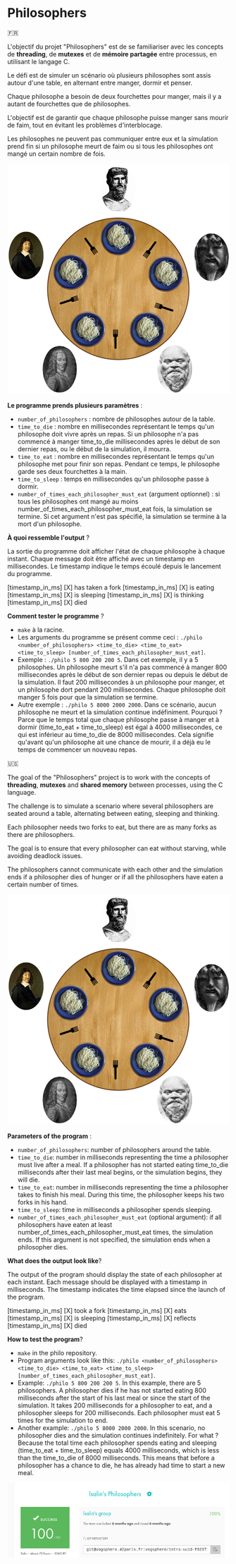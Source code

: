 # Philosophers

🇫🇷

L'objectif du projet "Philosophers" est de se familiariser avec les concepts de __threading__, de __mutexes__ et de __mémoire partagée__ entre processus, en utilisant le langage C.

Le défi est de simuler un scénario où plusieurs philosophes sont assis autour d'une table, en alternant entre manger, dormir et penser.

Chaque philosophe a besoin de deux fourchettes pour manger, mais il y a autant de fourchettes que de philosophes.

L'objectif est de garantir que chaque philosophe puisse manger sans mourir de faim, tout en évitant les problèmes d'interblocage.

Les philosophes ne peuvent pas communiquer entre eux et la simulation prend fin si un philosophe meurt de faim ou si tous les philosophes ont mangé un certain nombre de fois.

![Dining Philosophers Problem](dining_philosophers_problem.png)

__Le programme prends plusieurs paramètres__ :

* `number_of_philosophers` : nombre de philosophes autour de la table.
* `time_to_die` : nombre en millisecondes représentant le temps qu'un philosophe doit vivre après un repas. Si un philosophe n'a pas commencé à manger time_to_die millisecondes après le début de son dernier repas, ou le début de la simulation, il mourra.
* `time_to_eat` : nombre en millisecondes représentant le temps qu'un philosophe met pour finir son repas. Pendant ce temps, le philosophe garde ses deux fourchettes à la main.
* `time_to_sleep` : temps en millisecondes qu'un philosophe passe à dormir.
* `number_of_times_each_philosopher_must_eat` (argument optionnel) : si tous les philosophes ont mangé au moins number_of_times_each_philosopher_must_eat fois, la simulation se termine. Si cet argument n'est pas spécifié, la simulation se termine à la mort d'un philosophe.

__À quoi ressemble l'output__ ?

La sortie du programme doit afficher l'état de chaque philosophe à chaque instant. Chaque message doit être affiché avec un timestamp en millisecondes. Le timestamp indique le temps écoulé depuis le lancement du programme.

[timestamp_in_ms] [X] has taken a fork
[timestamp_in_ms] [X] is eating
[timestamp_in_ms] [X] is sleeping
[timestamp_in_ms] [X] is thinking
[timestamp_in_ms] [X] died

__Comment tester le programme__ ?

* `make` à la racine.
* Les arguments du programme se présent comme ceci : `./philo <number_of_philosophers> <time_to_die> <time_to_eat> <time_to_sleep> [number_of_times_each_philosopher_must_eat]`.
* Exemple : `./philo 5 800 200 200 5`. Dans cet exemple, il y a 5 philosophes. Un philosophe meurt s'il n'a pas commencé à manger 800 millisecondes après le début de son dernier repas ou depuis le début de la simulation. Il faut 200 millisecondes à un philosophe pour manger, et un philosophe dort pendant 200 millisecondes. Chaque philosophe doit manger 5 fois pour que la simulation se termine.
* Autre exemple : `./philo 5 8000 2000 2000`. Dans ce scénario, aucun philosophe ne meurt et la simulation continue indéfiniment. Pourquoi ? Parce que le temps total que chaque philosophe passe à manger et à dormir (time_to_eat + time_to_sleep) est égal à 4000 millisecondes, ce qui est inférieur au time_to_die de 8000 millisecondes. Cela signifie qu'avant qu'un philosophe ait une chance de mourir, il a déjà eu le temps de commencer un nouveau repas.

🇺🇸

The goal of the "Philosophers" project is to work with the concepts of __threading__, __mutexes__ and __shared memory__ between processes, using the C language.

The challenge is to simulate a scenario where several philosophers are seated around a table, alternating between eating, sleeping and thinking.

Each philosopher needs two forks to eat, but there are as many forks as there are philosophers.

The goal is to ensure that every philosopher can eat without starving, while avoiding deadlock issues.

The philosophers cannot communicate with each other and the simulation ends if a philosopher dies of hunger or if all the philosophers have eaten a certain number of times.

![Dining Philosophers Problem](dining_philosophers_problem.png)

__Parameters of the program__ :

* `number_of_philosophers`: number of philosophers around the table.
* `time_to_die`: number in milliseconds representing the time a philosopher must live after a meal. If a philosopher has not started eating time_to_die milliseconds after their last meal begins, or the simulation begins, they will die.
* `time_to_eat`: number in milliseconds representing the time a philosopher takes to finish his meal. During this time, the philosopher keeps his two forks in his hand.
* `time_to_sleep`: time in milliseconds a philosopher spends sleeping.
* `number_of_times_each_philosopher_must_eat` (optional argument): if all philosophers have eaten at least number_of_times_each_philosopher_must_eat times, the simulation ends. If this argument is not specified, the simulation ends when a philosopher dies.

__What does the output look like__?

The output of the program should display the state of each philosopher at each instant. Each message should be displayed with a timestamp in milliseconds. The timestamp indicates the time elapsed since the launch of the program.

[timestamp_in_ms] [X] took a fork
[timestamp_in_ms] [X] eats
[timestamp_in_ms] [X] is sleeping
[timestamp_in_ms] [X] reflects
[timestamp_in_ms] [X] died

__How to test the program__?

* `make` in the philo repository.
* Program arguments look like this: `./philo <number_of_philosophers> <time_to_die> <time_to_eat> <time_to_sleep> [number_of_times_each_philosopher_must_eat]`.
* Example: `./philo 5 800 200 200 5`. In this example, there are 5 philosophers. A philosopher dies if he has not started eating 800 milliseconds after the start of his last meal or since the start of the simulation. It takes 200 milliseconds for a philosopher to eat, and a philosopher sleeps for 200 milliseconds. Each philosopher must eat 5 times for the simulation to end.
* Another example: `./philo 5 8000 2000 2000`. In this scenario, no philosopher dies and the simulation continues indefinitely. For what ? Because the total time each philosopher spends eating and sleeping (time_to_eat + time_to_sleep) equals 4000 milliseconds, which is less than the time_to_die of 8000 milliseconds. This means that before a philosopher has a chance to die, he has already had time to start a new meal.

![Rating](rating.png)
